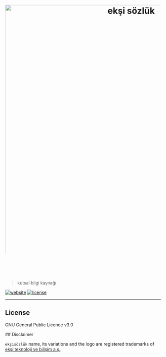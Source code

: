 <h1 align="center">
	<br>
	<img width="800" src="https://eksisozluk.com/content/img/new-design/eksisozluk_logo.svg" alt="ekşi sözlük">
	<br>
  <br>
  <br>
</h1>

> kutsal bilgi kaynağı

[![website](https://img.shields.io/website/https/eksisozluk.herokuapp.com.svg?style=flat-square)](https://eksisozluk.herokuapp.com)
[![license](https://img.shields.io/github/license/eksisozluk/api.svg?style=flat-square)](https://github.com/eksisozluk/api)

---


## License

GNU General Public Licence v3.0


## Disclaimer

`ekşisözlük` name, its variations and the logo are registered trademarks of [ekşi teknoloji ve bilişim a.ş.](http://eksiteknoloji.com/).
